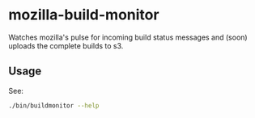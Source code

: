 # mozilla-build-monitor

Watches mozilla's pulse for incoming build status messages and (soon)
uploads the complete builds to s3.

## Usage

See:

```sh
./bin/buildmonitor --help
```
